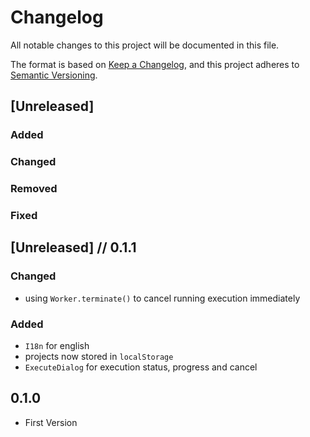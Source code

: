 # Changelog
All notable changes to this project will be documented in this file.

The format is based on [Keep a Changelog](https://keepachangelog.com/en/1.0.0/),
and this project adheres to [Semantic Versioning](https://semver.org/spec/v2.0.0.html).

## [Unreleased]

### Added
### Changed
### Removed
### Fixed

## [Unreleased] // 0.1.1

### Changed

 - using `Worker.terminate()` to cancel running execution immediately

### Added

 - `I18n` for english
 - projects now stored in `localStorage`
 - `ExecuteDialog` for execution status, progress and cancel

## 0.1.0

 - First Version